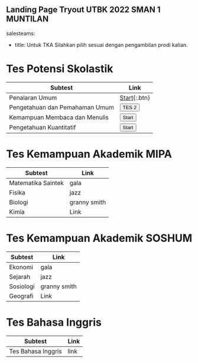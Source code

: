 ## Landing Page Tryout UTBK 2022 SMAN 1 MUNTILAN


salesteams:
- title: Untuk TKA Silahkan pilih sesuai dengan pengambilan prodi kalian.


# Tes Potensi Skolastik

| Subtest | Link |
|-------|--------|
| Penalaran Umum | [Start](http://quilgo.com/t/PsBKIEc1KT01VMtm){:.btn}| 
| Pengetahuan dan Pemahaman Umum |<button name="button" onclick="http://www.google.com">TES 2</button> |
| Kemampuan Membaca dan Menulis | <button name="button" onclick="http://www.google.com">Start</button> |
| Pengetahuan Kuantitatif | <button name="button" onclick="http://www.google.com">Start</button> |


# Tes Kemampuan Akademik MIPA

| Subtest | Link |
|-------|--------|
| Matematika Saintek| gala | 
| Fisika | jazz |
| Biologi | granny smith |
| Kimia | Link |

# Tes Kemampuan Akademik SOSHUM

| Subtest | Link |
|-------|--------|
| Ekonomi | gala | 
| Sejarah | jazz |
| Sosiologi | granny smith |
| Geografi | Link |

# Tes Bahasa Inggris

| Subtest | Link |
|-------|--------|
| Tes Bahasa Inggris | link | 
